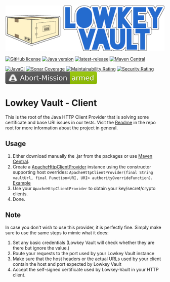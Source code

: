 ![LowkeyVault](../.github/assets/LowkeyVault-logo-full.png)

[![GitHub license](https://img.shields.io/github/license/nagyesta/lowkey-vault?color=informational)](https://raw.githubusercontent.com/nagyesta/lowkey-vault/main/LICENSE)
[![Java version](https://img.shields.io/badge/Java%20version-11-yellow?logo=java)](https://img.shields.io/badge/Java%20version-11-yellow?logo=java)
[![latest-release](https://img.shields.io/github/v/tag/nagyesta/lowkey-vault?color=blue&logo=git&label=releases&sort=semver)](https://github.com/nagyesta/lowkey-vault/releases)
[![Maven Central](https://img.shields.io/maven-central/v/com.github.nagyesta.lowkey-vault/lowkey-vault-app?logo=apache-maven)](https://search.maven.org/search?q=com.github.nagyesta.lowkey-vault)

[![JavaCI](https://img.shields.io/github/actions/workflow/status/nagyesta/lowkey-vault/gradle.yml?logo=github&branch=main)](https://github.com/nagyesta/lowkey-vault/actions/workflows/gradle.yml)
[![Sonar Coverage](https://img.shields.io/sonar/coverage/nagyesta_lowkey-vault?server=https%3A%2F%2Fsonarcloud.io&logo=sonarcloud&logoColor=white)](https://sonarcloud.io/summary/new_code?id=nagyesta_lowkey-vault)
[![Maintainability Rating](https://sonarcloud.io/api/project_badges/measure?project=nagyesta_lowkey-vault&metric=sqale_rating)](https://sonarcloud.io/summary/new_code?id=nagyesta_lowkey-vault)
[![Security Rating](https://sonarcloud.io/api/project_badges/measure?project=nagyesta_lowkey-vault&metric=security_rating)](https://sonarcloud.io/summary/new_code?id=nagyesta_lowkey-vault)
[![badge-abort-mission-armed-green](https://raw.githubusercontent.com/nagyesta/abort-mission/wiki_assets/.github/assets/badge-abort-mission-armed-green.svg)](https://github.com/nagyesta/abort-mission)

# Lowkey Vault - Client

This is the root of the Java HTTP Client Provider that is solving some certificate and base URI issues in our tests.
Visit the [Readme](../README.md) in the repo root for more information about the project in general.

## Usage

1. Either download manually the .jar from the packages or
   use [Maven Central](https://search.maven.org/search?q=com.github.nagyesta.lowkey-vault).
2. Create a [ApacheHttpClientProvider](src/main/java/com/github/nagyesta/lowkeyvault/http/ApacheHttpClientProvider.java) instance using the
   constructor supporting host overrides: `ApacheHttpClientProvider(final String vaultUrl, final Function<URI, URI> authorityOverrideFunction)`.
   [Example](../lowkey-vault-docker/src/test/java/com/github/nagyesta/lowkeyvault/steps/SecretsStepDefs.java#L32-35)
3. Use your `ApacheHttpClientProvider` to obtain your key/secret/crypto clients.
4. Done.

## Note

In case you don't wish to use this provider, it is perfectly fine. Simply make sure to use the same steps to mimic what it does:

1. Set any basic credentials (Lowkey Vault will check whether they are there but ignore the value.)
2. Route your requests to the port used by your Lowkey Vault instance
3. Make sure that the host headers or the actual URLs used by your client contain the host and port expected by Lowkey Vault
4. Accept the self-signed certificate used by Lowkey-Vault in your HTTP client.
